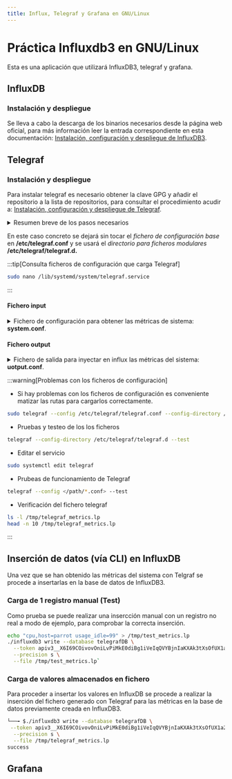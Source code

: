 ```yaml
---
title: Influx, Telegraf y Grafana en GNU/Linux
---
```


# Práctica Influxdb3 en GNU/Linux
Esta es una aplicación que utilizará InfluxDB3, telegraf y grafana.

## InfluxDB
### Instalación y despliegue
Se lleva a cabo la descarga de los binarios necesarios desde la página web oficial, para más información leer la entrada correspondiente en esta documentación: [Instalación, configuración y despliegue de InfluxDB3](../IIOT/influxDB3-nativo.md).



## Telegraf
### Instalación y despliegue
Para instalar telegraf es necesario obtener la clave GPG y añadir el repositorio a la lista de repositorios, para consultar el procedimiento acudir a: [Instalación, configuración y despliegue de Telegraf](../IIOT/telegraf.md).

<details>
<summary>
Resumen breve de los pasos necesarios
</summary>

- **Importar la clave GPG**
```bash
wget -qO- https://repos.influxdata.com/influxdata-archive_compat.key | sudo gpg --dearmor -o /usr/share/keyrings/influxdata-archive-keyring.gpg
```

- **Añadir repositorio**
```bash
echo "deb [signed-by=/usr/share/keyrings/influxdata-archive-keyring.gpg] https://repos.influxdata.com/debian stable main" | sudo tee /etc/apt/sources.list.d/influxdata.list
```

- **Actualizar e instalar**
```bash
sudo apt update
sudo apt install telegraf -y
```

- **Servicio**
```bash
sudo systemctl enable telegraf
sudo systemctl start telegraf
```

</details>


En este caso concreto se dejará sin tocar el *fichero de configuración base* en **/etc/telegraf.conf** y se usará el *directorio para ficheros modulares* **/etc/telegraf/telegraf.d.**

:::tip[Consulta ficheros de configuración que carga Telegraf]
```bash
sudo nano /lib/systemd/system/telegraf.service
```
:::

#### Fichero input
<details>
<summary>
Fichero de configuración para obtener las métricas de sistema: <b>system.conf</b>.
</summary>

- <b>System.conf</b>
```bash
[[inputs.cpu]]
  percpu = true
  totalcpu = true
  collect_cpu_time = false
  report_active = true

[[inputs.mem]]

[[inputs.disk]]
  ignore_fs = ["tmpfs", "devtmpfs", "overlay"]

[[inputs.system]]
```
</details>

#### Fichero output
<details>
<summary>
Fichero de salida para inyectar en influx las métricas del sistema: <b>uotput.conf</b>.
</summary>

- <b>System.conf</b>
```bash
[[outputs.file]]
  files = ["/tmp/telegraf_metrics.lp"]
  data_format = "influx"
```

</details>

:::warning[Problemas con los ficheros de configuración]
- Si hay problemas con los ficheros de configuración es conveniente matizar las rutas para cargarlos correctamente.
```bash
sudo telegraf --config /etc/telegraf/telegraf.conf --config-directory /etc/telegraf/telegraf.d
```
- Pruebas y testeo de los los ficheros
```bash
telegraf --config-directory /etc/telegraf/telegraf.d --test
```
- Editar el servicio
```bash
sudo systemctl edit telegraf
```
- Prubeas de funcionamiento de Telegraf
```bash
telegraf --config </path/*.conf> --test
```
- Verificación del fichero telegraf
```bash
ls -l /tmp/telegraf_metrics.lp
head -n 10 /tmp/telegraf_metrics.lp
```
:::

## Inserción de datos (vía CLI) en InfluxDB
Una vez que se han obtenido las métricas del sistema con Telgraf se procede a insertarlas en la base de datos de InfluxDB3.

### Carga de 1 registro manual (Test)
Como prueba se puede realizar una insercción manual con un registro no real a modo de ejemplo, para comprobar la correcta inserción.
```bash
echo "cpu,host=parrot usage_idle=99" > /tmp/test_metrics.lp
./influxdb3 write --database telegrafDB \
  --token apiv3__X6I69COivovOniLvPiMkE0diBg1iVeIqQVYBjnIaKXAk3tXsOfUX1a2VI88BPHFtUkOY0h2DmEArue0xEeOfg\
  --precision s \
  --file /tmp/test_metrics.lp`
```
### Carga de valores almacenados en fichero
Para proceder a insertar los valores en InfluxDB se procede a realizar la inserción del fichero generado con Telegraf para las métricas en la base de datos previamente creada en InfluxDB3.

```bash
└──╼ $./influxdb3 write --database telegrafDB \
 --token apiv3__X6I69COivovOniLvPiMkE0diBg1iVeIqQVYBjnIaKXAk3tXsOfUX1a2VI88BPHFtUkOY0h2DmEArue0xEeOfg\
  --precision s \
  --file /tmp/telegraf_metrics.lp
success
```

## Grafana


